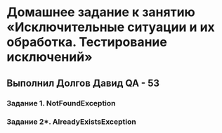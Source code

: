 # Домашнее задание к занятию «Исключительные ситуации и их обработка. Тестирование исключений»
## Выполнил Долгов Давид QA - 53
### Задание 1. NotFoundException
### Задание 2*. AlreadyExistsException